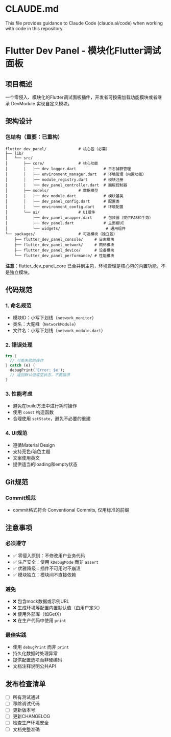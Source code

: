 # CLAUDE.md

This file provides guidance to Claude Code (claude.ai/code) when working with code in this repository.

# Flutter Dev Panel - 模块化Flutter调试面板

## 项目概述
一个零侵入、模块化的Flutter调试面板插件，开发者可按需加载功能模块或者继承 DevModule 实现自定义模块。

## 架构设计

### 包结构（重要：已重构）
```
flutter_dev_panel/              # 核心包（必需）
├── lib/
│   └── src/
│       ├── core/               # 核心功能
│       │   ├── dev_logger.dart            # 日志捕获管理
│       │   ├── environment_manager.dart   # 环境管理（内置功能）
│       │   ├── module_registry.dart       # 模块注册
│       │   └── dev_panel_controller.dart  # 面板控制器
│       ├── models/             # 数据模型
│       │   ├── dev_module.dart            # 模块基类
│       │   ├── dev_panel_config.dart      # 配置类
│       │   └── environment_config.dart    # 环境配置
│       └── ui/                 # UI组件
│           ├── dev_panel_wrapper.dart     # 包装器（提供FAB和手势）
│           ├── dev_panel.dart             # 主面板UI
│           └── widgets/                    # 通用组件
└── packages/                   # 可选模块（独立包）
    ├── flutter_dev_panel_console/     # 日志模块
    ├── flutter_dev_panel_network/     # 网络模块  
    ├── flutter_dev_panel_device/      # 设备模块
    └── flutter_dev_panel_performance/ # 性能模块
```

**注意**：flutter_dev_panel_core 已合并到主包，环境管理是核心包的内置功能，不是独立模块。

## 代码规范

### 1. 命名规范
- 模块ID：小写下划线（`network_monitor`）
- 类名：大驼峰（`NetworkModule`）
- 文件名：小写下划线（`network_module.dart`）

### 2. 错误处理
```dart
try {
  // 可能失败的操作
} catch (e) {
  debugPrint('Error: $e');
  // 返回默认值或空状态，不要崩溃
}
```

### 3. 性能考虑
- 避免在build方法中进行耗时操作
- 使用 `const` 构造函数
- 合理使用 `setState`，避免不必要的重建

### 4. UI规范
- 遵循Material Design
- 支持亮色/暗色主题
- 文案使用英文
- 提供适当的loading和empty状态

## Git规范

### Commit规范
- commit格式符合 Conventional Commits, 仅用标准的前缀

## 注意事项

### 必须遵守
- ✅ 零侵入原则：不修改用户业务代码
- ✅ 生产安全：使用 `kDebugMode` 而非 `assert`
- ✅ 优雅降级：插件不可用时不崩溃
- ✅ 模块独立：模块间不直接依赖

### 避免
- ❌ 包含mock数据或示例URL
- ❌ 生成环境等配置内置默认值（由用户定义）
- ❌ 使用外部库（如GetX）
- ❌ 在生产代码中使用 `print`

### 最佳实践
- 使用 `debugPrint` 而非 `print`
- 持久化数据时处理异常
- 提供配置选项而非硬编码
- 文档注释说明公共API

## 发布检查清单
- [ ] 所有测试通过
- [ ] 移除调试代码
- [ ] 更新版本号
- [ ] 更新CHANGELOG
- [ ] 检查生产环境安全
- [ ] 文档完整准确